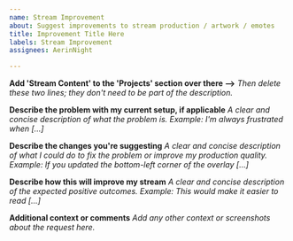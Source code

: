 ```yaml
---
name: Stream Improvement
about: Suggest improvements to stream production / artwork / emotes
title: Improvement Title Here
labels: Stream Improvement
assignees: AerinNight

---
```


**Add 'Stream Content' to the 'Projects' section over there ⟶**
*Then delete these two lines; they don't need to be part of the description.*

**Describe the problem with my current setup, if applicable**
*A clear and concise description of what the problem is. Example: I'm always frustrated when [...]*

**Describe the changes you're suggesting**
*A clear and concise description of what I could do to fix the problem or improve my production quality. Example: If you updated the bottom-left corner of the overlay [...]*

**Describe how this will improve my stream**
*A clear and concise description of the expected positive outcomes. Example: This would make it easier to read [...]*

**Additional context or comments**
*Add any other context or screenshots about the request here.*
